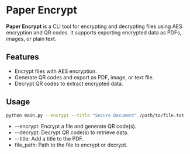 # Paper Encrypt

**Paper Encrypt** is a CLI tool for encrypting and decrypting files using AES encryption and QR codes. It supports exporting encrypted data as PDFs, images, or plain text.

## Features
- Encrypt files with AES encryption.
- Generate QR codes and export as PDF, image, or text file.
- Decrypt QR codes to extract encrypted data.

## Usage

```bash
python main.py --encrypt --title "Secure Document" /path/to/file.txt
```

* --encrypt: Encrypt a file and generate QR code(s).
* --decrypt: Decrypt QR code(s) to retrieve data.
* --title: Add a title to the PDF.
* file_path: Path to the file to encrypt or decrypt.